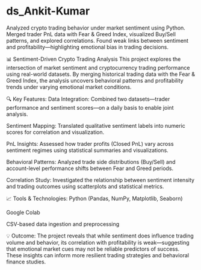 # ds_Ankit-Kumar
Analyzed crypto trading behavior under market sentiment using Python. Merged trader PnL data with Fear &amp; Greed Index, visualized Buy/Sell patterns, and explored correlations. Found weak links between sentiment and profitability—highlighting emotional bias in trading decisions.

📊 Sentiment-Driven Crypto Trading Analysis
This project explores the intersection of market sentiment and cryptocurrency trading performance using real-world datasets. By merging historical trading data with the Fear & Greed Index, the analysis uncovers behavioral patterns and profitability trends under varying emotional market conditions.

🔍 Key Features:
Data Integration: Combined two datasets—trader performance and sentiment scores—on a daily basis to enable joint analysis.

Sentiment Mapping: Translated qualitative sentiment labels into numeric scores for correlation and visualization.

PnL Insights: Assessed how trader profits (Closed PnL) vary across sentiment regimes using statistical summaries and visualizations.

Behavioral Patterns: Analyzed trade side distributions (Buy/Sell) and account-level performance shifts between Fear and Greed periods.

Correlation Study: Investigated the relationship between sentiment intensity and trading outcomes using scatterplots and statistical metrics.

📈 Tools & Technologies:
Python (Pandas, NumPy, Matplotlib, Seaborn)

Google Colab

CSV-based data ingestion and preprocessing

💡 Outcome:
The project reveals that while sentiment does influence trading volume and behavior, its correlation with profitability is weak—suggesting that emotional market cues may not be reliable predictors of success. These insights can inform more resilient trading strategies and behavioral finance studies.
